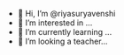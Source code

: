 - 👋 Hi, I’m @riyasuryavenshi
- 👀 I’m interested in ...
- 🌱 I’m currently learning ...
- 💞️ I’m looking a teacher...


<!---
riyasuryavenshi/riyasuryavenshi is a ✨ special ✨ repository because its `README.md` (this file) appears on your GitHub profile.
You can click the Preview link to take a look at your changes.
--->

